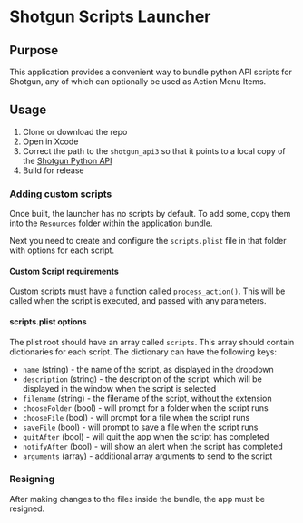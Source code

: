 # Shotgun Scripts Launcher

## Purpose
This application provides a convenient way to bundle python API scripts for Shotgun, any of which can optionally be used as Action Menu Items.

## Usage
1. Clone or download the repo
1. Open in Xcode
1. Correct the path to the `shotgun_api3` so that it points to a local copy of the [Shotgun Python API](https://github.com/shotgunsoftware/python-api)
1. Build for release

### Adding custom scripts
Once built, the launcher has no scripts by default. To add some, copy them into the `Resources` folder within the application bundle.

Next you need to create and configure the `scripts.plist` file in that folder with options for each script.

#### Custom Script requirements
Custom scripts must have a function called `process_action()`. This will be called when the script is executed, and passed with any parameters.

#### scripts.plist options
The plist root should have an array called `scripts`. This array should contain dictionaries for each script. The dictionary can have the following keys:

- `name` (string) - the name of the script, as displayed in the dropdown
- `description` (string) - the description of the script, which will be displayed in the window when the script is selected
- `filename` (string) - the filename of the script, without the extension
- `chooseFolder` (bool) - will prompt for a folder when the script runs
- `chooseFile` (bool) - will prompt for a file when the script runs
- `saveFile` (bool) - will prompt to save a file when the script runs
- `quitAfter` (bool) - will quit the app when the script has completed
- `notifyAfter` (bool) - will show an alert when the script has completed
- `arguments` (array) - additional array arguments to send to the script


### Resigning
After making changes to the files inside the bundle, the app must be resigned.
